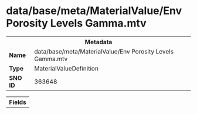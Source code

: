<h1>data/base/meta/MaterialValue/Env Porosity Levels Gamma.mtv</h1><table><tr><th colspan="100%">Metadata</th></tr><tr><td><b>Name</b></td><td>data/base/meta/MaterialValue/Env Porosity Levels Gamma.mtv</td></tr><tr><td><b>Type</b></td><td>MaterialValueDefinition</td></tr><tr><td><b>SNO ID</b></td><td>363648</td></tr></table>

<table><tr><th colspan="100%">Fields</th></tr></table>

